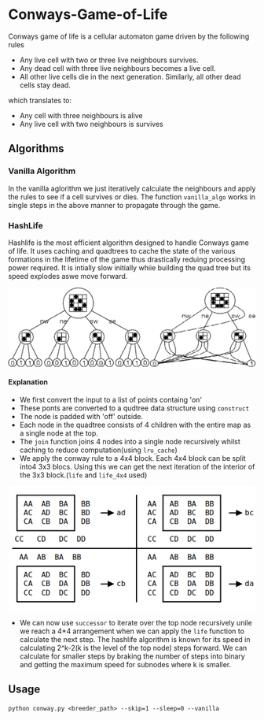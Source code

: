# Conways-Game-of-Life
Conways game of life is a cellular automaton game driven by the following rules
* Any live cell with two or three live neighbours survives.
*  Any dead cell with three live neighbours becomes a live cell.
*  All other live cells die in the next generation. Similarly, all other dead cells stay dead.

which translates to:
* Any cell with three neighbours is alive
* Any live cell with two neighbours is survives

## Algorithms
### Vanilla Algorithm
In the vanilla aglorithm we just iteratively calculate the neighbours and apply the rules to see if a cell survives or dies. The function ` vanilla_algo ` works in single steps in the above manner to propagate through the game.

### HashLife
Hashlife is the most efficient algorithm designed to handle Conways game of life. It uses caching and quadtrees to cache the state of the various formations in the lifetime of the game thus drastically reduing processing power required. It is intially slow initially whiie building the quad tree but its speed explodes aswe move forward.

![image info](./imgs/hashlife.png)

#### Explanation
* We first convert the input to a list of points containg 'on'
* These ponts are converted to a qudtree data structure using `construct`
* The node is padded with 'off' outside.
* Each node in the quadtree consists of 4 children with the entire map as a single node at the top.
* The `join` function joins 4 nodes into a single node recursively whilst caching to reduce computation(using `lru_cache`)
* We apply the conway rule to a 4x4 block. Each 4x4 block can be split into4 3x3 blocs. Using this we can get the next iteration of the interior of the 3x3 block.(`life` and `life_4x4` used)

![image info](./imgs/life4x4.png)
* We can now use `successor` to iterate over the top node recursively unile we reach a 4*4 arrangement when we can apply the `life` function to calculate the next step. The hashlife algorithm is known for its speed in calculating 2^k-2(k is the level of the top node) steps forward. We can calculate for smaller steps by braking the number of steps into binary and getting the maximum speed for subnodes where k is smaller.
<!-- * The images below show how we break a node into 4 ([A B C D]) and calculate the next iteration of the central 4x4 block recursively.

![image info](./imgs/1.png) ![image info](./imgs/2.png) ![image info](./imgs/successor.png)
 ![image info](./imgs/4.png) -->


## Usage
` python conway.py <breeder_path> --skip=1 --sleep=0 --vanilla `